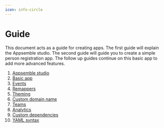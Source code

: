 ```yaml
---
icon: info-circle
---
```


# Guide

This document acts as a guide for creating apps. The first guide will explain the Appsemble studio.
The second guide will guide you to create a simple person registration app. The follow up guides
continue on this basic app to add more advanced features.

1. [Appsemble studio](studio.md)
2. [Basic app](basic-app.md)
3. [Events](events.md)
4. [Remappers](/docs/reference/remapper)
5. [Theming](theming.md)
6. [Custom domain name](dns.md)
7. [Teams](teams.md)
8. [Analytics](analytics.md)
9. [Custom dependencies](custom-dependencies.md)
10. [YAML syntax](yaml-syntax.md)
